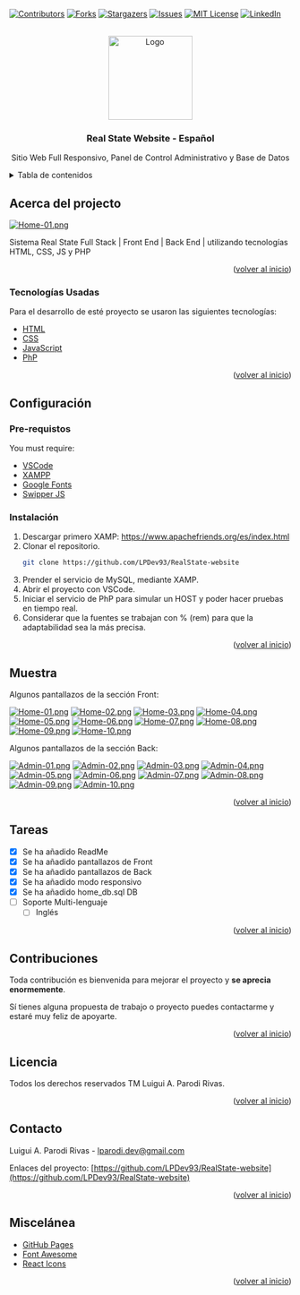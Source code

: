 <!-- PROJECT SHIELDS -->
<!--
*** I'm using markdown "reference style" links for readability.
*** Reference links are enclosed in brackets [ ] instead of parentheses ( ).
*** See the bottom of this document for the declaration of the reference variables
*** for contributors-url, forks-url, etc. This is an optional, concise syntax you may use.
*** https://www.markdownguide.org/basic-syntax/#reference-style-links
-->
[![Contributors][contributors-shield]][contributors-url]
[![Forks][forks-shield]][forks-url]
[![Stargazers][stars-shield]][stars-url]
[![Issues][issues-shield]][issues-url]
[![MIT License][license-shield]][license-url]
[![LinkedIn][linkedin-shield]][linkedin-url]

<!-- PROJECT LOGO -->
<br />
<div align="center">
  <a href="https://github.com/LPDev93">
    <img src="https://i.postimg.cc/sDJkggt8/Logo-white.png" alt="Logo" width="150" height="auto">
  </a>

  <h3 align="center">Real State Website - Español</h3>

  <p align="center">
    Sitio Web Full Responsivo, Panel de Control Administrativo y Base de Datos    
  </p>
</div>

<!-- TABLE OF CONTENTS -->
<details>
  <summary>Tabla de contenidos</summary>
  <ol>
    <li>
      <a href="#about-the-project">Acerca del projecto</a>
      <ul>
        <li><a href="#built-with">Tecnologías usadas</a></li>
      </ul>
    </li>
    <li>
      <a href="#getting-started">Configuración</a>
      <ul>
        <li><a href="#prerequisites">Pre-requisitos</a></li>
        <li><a href="#installation">Instalación</a></li>
      </ul>
    </li>
    <li><a href="#usage">Muestra</a></li>
    <li><a href="#roadmap">Tareas</a></li>
    <li><a href="#contributing">Contruibuidores</a></li>
    <li><a href="#license">Licensia</a></li>
    <li><a href="#contact">Contacto</a></li>
    <li><a href="#acknowledgments">Miscelánea</a></li>
  </ol>
</details>

<!-- ABOUT THE PROJECT -->
## Acerca del projecto

[![Home-01.png](https://i.postimg.cc/sgbFWhx6/Home-01.png)](https://postimg.cc/hX83Wh9T)

Sistema Real State Full Stack | Front End | Back End | utilizando tecnologías HTML, CSS, JS y PHP

<p align="right">(<a href="#top">volver al inicio</a>)</p>

<!-- BUILT WITH -->
### Tecnologías Usadas

Para el desarrollo de esté proyecto se usaron las siguientes tecnologías:

* [HTML](https://developer.mozilla.org/es/docs/Web/HTML)
* [CSS](https://developer.mozilla.org/es/docs/Web/CSS)
* [JavaScript](https://developer.mozilla.org/es/docs/Web/JavaScript)
* [PhP](https://www.php.net/manual/es/intro-whatis.php)


<p align="right">(<a href="#top">volver al inicio</a>)</p>

<!-- GETTING STARTED -->
## Configuración

### Pre-requistos

You must require:
* [VSCode](https://code.visualstudio.com/)
* [XAMPP](https://www.apachefriends.org/es/index.html)
* [Google Fonts](https://fonts.google.com/knowledge)
* [Swipper JS](https://swiperjs.com/)

### Instalación

1. Descargar primero XAMP: https://www.apachefriends.org/es/index.html
2. Clonar el repositorio.
   ```sh
   git clone https://github.com/LPDev93/RealState-website
   ```
3. Prender el servicio de MySQL, mediante XAMP.
5. Abrir el proyecto con VSCode.
4. Iniciar el servicio de PhP para simular un HOST y poder hacer pruebas en tiempo real.
5. Considerar que la fuentes se trabajan con % (rem) para que la adaptabilidad sea la más precisa.

<p align="right">(<a href="#top">volver al inicio</a>)</p>

<!-- USAGE EXAMPLES -->
## Muestra

Algunos pantallazos de la sección Front:

[![Home-01.png](https://i.postimg.cc/sgbFWhx6/Home-01.png)](https://postimg.cc/hX83Wh9T)
[![Home-02.png](https://i.postimg.cc/G3j1ftgt/Home-02.png)](https://postimg.cc/mhhqzLsW)
[![Home-03.png](https://i.postimg.cc/jddrYTBX/Home-03.png)](https://postimg.cc/t7fcFKqZ)
[![Home-04.png](https://i.postimg.cc/8z7QsHpf/Home-04.png)](https://postimg.cc/nXfwPqQn)
[![Home-05.png](https://i.postimg.cc/sD6CV8rR/Home-05.png)](https://postimg.cc/zVgc7xvd)
[![Home-06.png](https://i.postimg.cc/MGBCmpjW/Home-06.png)](https://postimg.cc/4KJ2JZ5M)
[![Home-07.png](https://i.postimg.cc/50qDDK3T/Home-07.png)](https://postimg.cc/62qHv0Ff)
[![Home-08.png](https://i.postimg.cc/DZKtj3q1/Home-08.png)](https://postimg.cc/1gJCXT7z)
[![Home-09.png](https://i.postimg.cc/vTYCy72B/Home-09.png)](https://postimg.cc/Pp7SzDjs)
[![Home-10.png](https://i.postimg.cc/Dwwf6L27/Home-10.png)](https://postimg.cc/jLBrdWw1)

Algunos pantallazos de la sección Back:

[![Admin-01.png](https://i.postimg.cc/k5VJ3C6Z/Admin-01.png)](https://postimg.cc/1gQhwLKc)
[![Admin-02.png](https://i.postimg.cc/cHwdCccB/Admin-02.png)](https://postimg.cc/CBh36kXR)
[![Admin-03.png](https://i.postimg.cc/sDwsMx5q/Admin-03.png)](https://postimg.cc/0bML38W0)
[![Admin-04.png](https://i.postimg.cc/rsq2m2sq/Admin-04.png)](https://postimg.cc/5YKR7G8r)
[![Admin-05.png](https://i.postimg.cc/Hnmdy7ZD/Admin-05.png)](https://postimg.cc/ft8G4kQB)
[![Admin-06.png](https://i.postimg.cc/mkSRN2Jc/Admin-06.png)](https://postimg.cc/30WP37K7)
[![Admin-07.png](https://i.postimg.cc/595xMnyx/Admin-07.png)](https://postimg.cc/grJ9Vy35)
[![Admin-08.png](https://i.postimg.cc/X7VnNdB9/Admin-08.png)](https://postimg.cc/jCkpZWXj)
[![Admin-09.png](https://i.postimg.cc/G2F1dmcM/Admin-09.png)](https://postimg.cc/bDw5R8Sb)
[![Admin-10.png](https://i.postimg.cc/G2w1Wy18/Admin-10.png)](https://postimg.cc/f3KFXkyD)

<p align="right">(<a href="#top">volver al inicio</a>)</p>

<!-- ROADMAP -->
## Tareas

- [x] Se ha añadido ReadMe
- [x] Se ha añadido pantallazos de Front
- [x] Se ha añadido pantallazos de Back
- [x] Se ha añadido modo responsivo
- [x] Se ha añadido home_db.sql DB
- [ ] Soporte Multi-lenguaje 
    - [ ] Inglés

<p align="right">(<a href="#top">volver al inicio</a>)</p>

<!-- CONTRIBUTING -->
## Contribuciones

Toda contribución es bienvenida para mejorar el proyecto y **se aprecia enormemente**.

Sí tienes alguna propuesta de trabajo o proyecto puedes contactarme y estaré muy feliz de apoyarte.

<p align="right">(<a href="#top">volver al inicio</a>)</p>


<!-- LICENSE -->
## Licencia

Todos los derechos reservados TM Luigui A. Parodi Rivas.

<p align="right">(<a href="#top">volver al inicio</a>)</p>


<!-- CONTACT -->
## Contacto

Luigui A. Parodi Rivas - lparodi.dev@gmail.com

Enlaces del proyecto: [https://github.com/LPDev93/RealState-website](https://github.com/LPDev93/RealState-website)

<p align="right">(<a href="#top">volver al inicio</a>)</p>

<!-- ACKNOWLEDGMENTS -->
## Miscelánea

* [GitHub Pages](https://pages.github.com)
* [Font Awesome](https://fontawesome.com)
* [React Icons](https://react-icons.github.io/react-icons/search)

<p align="right">(<a href="#top">volver al inicio</a>)</p>

<!-- MARKDOWN LINKS & IMAGES -->
<!-- https://www.markdownguide.org/basic-syntax/#reference-style-links -->
[contributors-shield]: https://img.shields.io/github/contributors/LPDev93/RealState-website.svg?style=for-the-badge
[contributors-url]: https://github.com/LPDev93/RealState-website/graphs/contributors
[forks-shield]: https://img.shields.io/github/forks/LPDev93/RealState-website.svg?style=for-the-badge
[forks-url]: https://github.com/LPDev93/RealState-website/network/members
[stars-shield]: https://img.shields.io/github/stars/LPDev93/RealState-website.svg?style=for-the-badge
[stars-url]: https://github.com/LPDev93/RealState-website/stargazers
[issues-shield]: https://img.shields.io/github/issues/LPDev93/RealState-website.svg?style=for-the-badge
[issues-url]: https://github.com/LPDev93/RealState-website/issues
[license-shield]: https://img.shields.io/github/license/LPDev93/RealState-website.svg?style=for-the-badge
[license-url]: https://github.com/LPDev93/RealState-website/blob/master/LICENSE.txt
[linkedin-shield]: https://img.shields.io/badge/-LinkedIn-black.svg?style=for-the-badge&logo=linkedin&colorB=555
[linkedin-url]: https://www.linkedin.com/in/lpdev93/
[GitHub]:https://github.com/LPDev93
